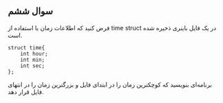 ## سوال ششم

فرض كنيد كه اطلاعات زمان با استفاده از time  struct در يک فايل باينری ذخيره شده است.

    struct time{
    	int hour;
    	int min;
    	int sec;
    };

 برنامه‌ای بنويسيد كه كوچكترين زمان را در ابتدای فايل و بزرگترين زمان را در انتهای فايل قرار دهد.